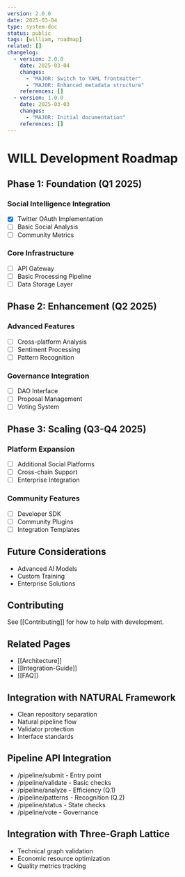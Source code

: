 ```yaml
---
version: 2.0.0
date: 2025-03-04
type: system-doc
status: public
tags: [william, roadmap]
related: []
changelog:
  - version: 2.0.0
    date: 2025-03-04
    changes:
      - "MAJOR: Switch to YAML frontmatter"
      - "MAJOR: Enhanced metadata structure"
    references: []
  - version: 1.0.0
    date: 2025-03-03
    changes:
      - "MAJOR: Initial documentation"
    references: []
---
```

# WILL Development Roadmap

## Phase 1: Foundation (Q1 2025)

### Social Intelligence Integration
- [x] Twitter OAuth Implementation
- [ ] Basic Social Analysis
- [ ] Community Metrics

### Core Infrastructure
- [ ] API Gateway
- [ ] Basic Processing Pipeline
- [ ] Data Storage Layer

## Phase 2: Enhancement (Q2 2025)

### Advanced Features
- [ ] Cross-platform Analysis
- [ ] Sentiment Processing
- [ ] Pattern Recognition

### Governance Integration
- [ ] DAO Interface
- [ ] Proposal Management
- [ ] Voting System

## Phase 3: Scaling (Q3-Q4 2025)

### Platform Expansion
- [ ] Additional Social Platforms
- [ ] Cross-chain Support
- [ ] Enterprise Integration

### Community Features
- [ ] Developer SDK
- [ ] Community Plugins
- [ ] Integration Templates

## Future Considerations

- Advanced AI Models
- Custom Training
- Enterprise Solutions

## Contributing

See [[Contributing]] for how to help with development.

## Related Pages
- [[Architecture]]
- [[Integration-Guide]]
- [[FAQ]]


## Integration with NATURAL Framework
- Clean repository separation
- Natural pipeline flow
- Validator protection
- Interface standards

## Pipeline API Integration
- /pipeline/submit - Entry point
- /pipeline/validate - Basic checks
- /pipeline/analyze - Efficiency (Q.1)
- /pipeline/patterns - Recognition (Q.2)
- /pipeline/status - State checks
- /pipeline/vote - Governance

## Integration with Three-Graph Lattice
- Technical graph validation
- Economic resource optimization
- Quality metrics tracking